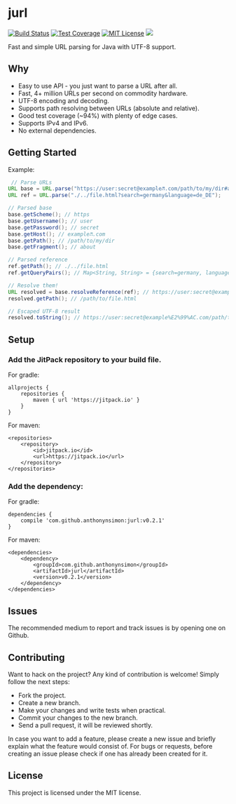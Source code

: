 # jurl
[![Build Status](https://travis-ci.org/anthonynsimon/jurl.svg?branch=master)](https://travis-ci.org/anthonynsimon/jurl/builds) 
[![Test Coverage](https://codecov.io/gh/anthonynsimon/jurl/branch/master/graph/badge.svg)](https://codecov.io/gh/anthonynsimon/jurl) 
[![MIT License](https://img.shields.io/github/license/mashape/apistatus.svg?maxAge=2592000)](https://github.com/anthonynsimon/jurl/blob/master/LICENSE)
[![](https://jitpack.io/v/anthonynsimon/jurl.svg)](https://jitpack.io/#anthonynsimon/jurl)  

Fast and simple URL parsing for Java with UTF-8 support.

## Why
- Easy to use API - you just want to parse a URL after all.
- Fast, 4+ million URLs per second on commodity hardware.
- UTF-8 encoding and decoding.
- Supports path resolving between URLs (absolute and relative).
- Good test coverage (~94%) with plenty of edge cases.
- Supports IPv4 and IPv6.
- No external dependencies.

## Getting Started

Example:
```java
 // Parse URLs
URL base = URL.parse("https://user:secret@example♬.com/path/to/my/dir#about");
URL ref = URL.parse("./../file.html?search=germany&language=de_DE");

// Parsed base
base.getScheme(); // https
base.getUsername(); // user
base.getPassword(); // secret
base.getHost(); // example♬.com
base.getPath(); // /path/to/my/dir
base.getFragment(); // about

// Parsed reference
ref.getPath(); // ./../file.html
ref.getQueryPairs(); // Map<String, String> = {search=germany, language=de_DE}

// Resolve them!
URL resolved = base.resolveReference(ref); // https://user:secret@example♬.com/path/to/file.html?search=germany&language=de_DE
resolved.getPath(); // /path/to/file.html

// Escaped UTF-8 result
resolved.toString(); // https://user:secret@example%E2%99%AC.com/path/to/file.html?search=germany&language=de_DE

```

## Setup

### Add the JitPack repository to your build file.

For gradle:
```
allprojects {
    repositories {
        maven { url 'https://jitpack.io' }
    }
}
```
For maven:
```
<repositories>
    <repository>
        <id>jitpack.io</id>
        <url>https://jitpack.io</url>
    </repository>
</repositories>
```

### Add the dependency:

For gradle:
```
dependencies {
    compile 'com.github.anthonynsimon:jurl:v0.2.1'
}
```

For maven:
```
<dependencies>
    <dependency>
        <groupId>com.github.anthonynsimon</groupId>
        <artifactId>jurl</artifactId>
        <version>v0.2.1</version>
    </dependency>
</dependencies>
```

## Issues

The recommended medium to report and track issues is by opening one on Github.

## Contributing

Want to hack on the project? Any kind of contribution is welcome! Simply follow the next steps:

- Fork the project.
- Create a new branch.
- Make your changes and write tests when practical.
- Commit your changes to the new branch.
- Send a pull request, it will be reviewed shortly.

In case you want to add a feature, please create a new issue and briefly explain what the feature would consist of. For bugs or requests, before creating an issue please check if one has already been created for it.

## License

This project is licensed under the MIT license.
